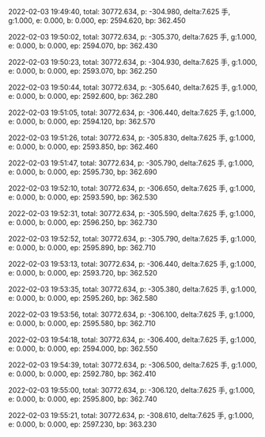2022-02-03 19:49:40, total: 30772.634, p: -304.980, delta:7.625 手, g:1.000, e: 0.000, b: 0.000, ep: 2594.620, bp: 362.450

2022-02-03 19:50:02, total: 30772.634, p: -305.370, delta:7.625 手, g:1.000, e: 0.000, b: 0.000, ep: 2594.070, bp: 362.430

2022-02-03 19:50:23, total: 30772.634, p: -304.930, delta:7.625 手, g:1.000, e: 0.000, b: 0.000, ep: 2593.070, bp: 362.250

2022-02-03 19:50:44, total: 30772.634, p: -305.640, delta:7.625 手, g:1.000, e: 0.000, b: 0.000, ep: 2592.600, bp: 362.280

2022-02-03 19:51:05, total: 30772.634, p: -306.440, delta:7.625 手, g:1.000, e: 0.000, b: 0.000, ep: 2594.120, bp: 362.570

2022-02-03 19:51:26, total: 30772.634, p: -305.830, delta:7.625 手, g:1.000, e: 0.000, b: 0.000, ep: 2593.850, bp: 362.460

2022-02-03 19:51:47, total: 30772.634, p: -305.790, delta:7.625 手, g:1.000, e: 0.000, b: 0.000, ep: 2595.730, bp: 362.690

2022-02-03 19:52:10, total: 30772.634, p: -306.650, delta:7.625 手, g:1.000, e: 0.000, b: 0.000, ep: 2593.590, bp: 362.530

2022-02-03 19:52:31, total: 30772.634, p: -305.590, delta:7.625 手, g:1.000, e: 0.000, b: 0.000, ep: 2596.250, bp: 362.730

2022-02-03 19:52:52, total: 30772.634, p: -305.790, delta:7.625 手, g:1.000, e: 0.000, b: 0.000, ep: 2595.890, bp: 362.710

2022-02-03 19:53:13, total: 30772.634, p: -306.440, delta:7.625 手, g:1.000, e: 0.000, b: 0.000, ep: 2593.720, bp: 362.520

2022-02-03 19:53:35, total: 30772.634, p: -305.380, delta:7.625 手, g:1.000, e: 0.000, b: 0.000, ep: 2595.260, bp: 362.580

2022-02-03 19:53:56, total: 30772.634, p: -306.100, delta:7.625 手, g:1.000, e: 0.000, b: 0.000, ep: 2595.580, bp: 362.710

2022-02-03 19:54:18, total: 30772.634, p: -306.400, delta:7.625 手, g:1.000, e: 0.000, b: 0.000, ep: 2594.000, bp: 362.550

2022-02-03 19:54:39, total: 30772.634, p: -306.500, delta:7.625 手, g:1.000, e: 0.000, b: 0.000, ep: 2592.780, bp: 362.410

2022-02-03 19:55:00, total: 30772.634, p: -306.120, delta:7.625 手, g:1.000, e: 0.000, b: 0.000, ep: 2595.800, bp: 362.740

2022-02-03 19:55:21, total: 30772.634, p: -308.610, delta:7.625 手, g:1.000, e: 0.000, b: 0.000, ep: 2597.230, bp: 363.230